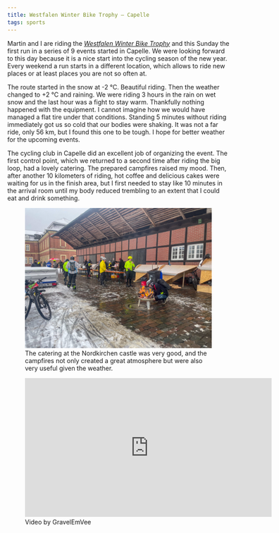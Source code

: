 ```yaml
---
title: Westfalen Winter Bike Trophy – Capelle
tags: sports
---
```

Martin and I are riding the [<cite>Westfalen Winter Bike Trophy</cite>](https://westfalen-winter-bike-trophy.org) and this Sunday the first run in a series of 9 events started in Capelle. We were looking forward to this day because it is a nice start into the cycling season of the new year. Every weekend a run starts in a different location, which allows to ride new places or at least places you are not so often at.

The route started in the snow at -2 °C. Beautiful riding. Then the weather changed to +2 °C and raining. We were riding 3 hours in the rain on wet snow and the last hour was a fight to stay warm. Thankfully nothing happened with the equipment. I cannot imagine how we would have managed a flat tire under that conditions. Standing 5 minutes without riding immediately got us so cold that our bodies were shaking. It was not a far ride, only 56 km, but I found this one to be tough. I hope for better weather for the upcoming events.

The cycling club in Capelle did an excellent job of organizing the event. The first  control point, which we returned to a second time after riding the big loop, had a lovely catering. The prepared campfires raised my mood. Then, after another 10 kilometers of riding, hot coffee and delicious cakes were waiting for us in the finish area, but I first needed to stay like 10 minutes in the arrival room until my body reduced trembling  to an extent that I could eat and drink something.

<figure>
<img src="/img/sports/IMG_6869.jpg" alt="An outdoor backyard of the Nordkirchen castle in a wet and snowy setting cyclists are gathering around a campfire and catering desks.">
<figcaption>The catering at the Nordkirchen castle was very good, and the campfires not only created a great atmosphere but were also very useful given the weather.</figcaption>
</figure>

<figure>
<iframe width="560" height="315" src="https://www.youtube.com/embed/7yd4MQAeJbU?si=HisbTgKYfIR37w4J" title="YouTube video player" frameborder="0" allow="accelerometer; autoplay; clipboard-write; encrypted-media; gyroscope; picture-in-picture; web-share" referrerpolicy="strict-origin-when-cross-origin" allowfullscreen></iframe>
<figcaption>Video by GravelEmVee</figcaption>
</figure>